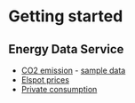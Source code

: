 # Getting started

## Energy Data Service

- [CO2 emission](https://www.energidataservice.dk/tso-electricity/CO2Emis) - [sample data](./dataset/CO2Emis.json.zip)
- [Elspot prices](https://www.energidataservice.dk/tso-electricity/Elspotprices)
- [Private consumption](https://www.energidataservice.dk/tso-electricity/PrivIndustryConsumptionSumHour)
